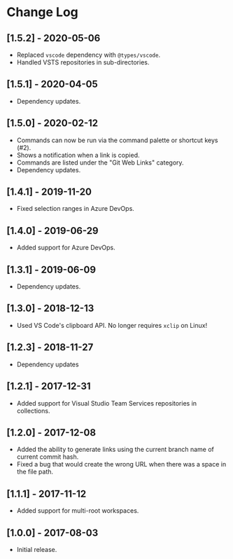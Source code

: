 # Change Log

## [1.5.2] - 2020-05-06

-   Replaced `vscode` dependency with `@types/vscode`.
-   Handled VSTS repositories in sub-directories.

## [1.5.1] - 2020-04-05

-   Dependency updates.

## [1.5.0] - 2020-02-12

-   Commands can now be run via the command palette or shortcut keys (#2).
-   Shows a notification when a link is copied.
-   Commands are listed under the "Git Web Links" category.
-   Dependency updates.

## [1.4.1] - 2019-11-20

-   Fixed selection ranges in Azure DevOps.

## [1.4.0] - 2019-06-29

-   Added support for Azure DevOps.

## [1.3.1] - 2019-06-09

-   Dependency updates.

## [1.3.0] - 2018-12-13

-   Used VS Code's clipboard API. No longer requires `xclip` on Linux!

## [1.2.3] - 2018-11-27

-   Dependency updates

## [1.2.1] - 2017-12-31

-   Added support for Visual Studio Team Services repositories in collections.

## [1.2.0] - 2017-12-08

-   Added the ability to generate links using the current branch name of current commit hash.
-   Fixed a bug that would create the wrong URL when there was a space in the file path.

## [1.1.1] - 2017-11-12

-   Added support for multi-root workspaces.

## [1.0.0] - 2017-08-03

-   Initial release.
